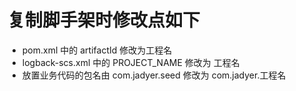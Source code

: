 # 复制脚手架时修改点如下

* pom.xml 中的 artifactId 修改为工程名
* logback-scs.xml 中的 PROJECT_NAME 修改为 工程名
* 放置业务代码的包名由 com.jadyer.seed 修改为 com.jadyer.工程名